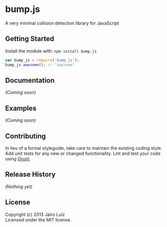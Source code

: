 # bump.js

A very minimal collision detection library for JavaScript

## Getting Started
Install the module with: `npm install bump.js`

```javascript
var bump_js = require('bump.js');
bump_js.awesome(); // "awesome"
```

## Documentation
_(Coming soon)_

## Examples
_(Coming soon)_

## Contributing
In lieu of a formal styleguide, take care to maintain the existing coding style. Add unit tests for any new or changed functionality. Lint and test your code using [Grunt](http://gruntjs.com/).

## Release History
_(Nothing yet)_

## License
Copyright (c) 2013 Jairo Luiz  
Licensed under the MIT license.
